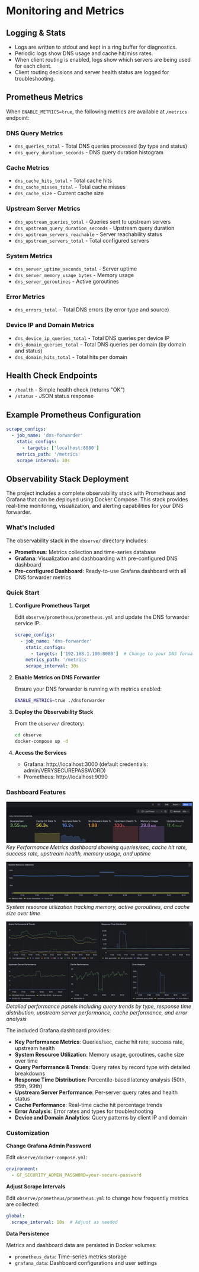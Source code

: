 # Monitoring and Metrics

## Logging & Stats
- Logs are written to stdout and kept in a ring buffer for diagnostics.
- Periodic logs show DNS usage and cache hit/miss rates.
- When client routing is enabled, logs show which servers are being used for each client.
- Client routing decisions and server health status are logged for troubleshooting.

## Prometheus Metrics
When `ENABLE_METRICS=true`, the following metrics are available at `/metrics` endpoint:

### DNS Query Metrics
- `dns_queries_total` - Total DNS queries processed (by type and status)
- `dns_query_duration_seconds` - DNS query duration histogram

### Cache Metrics
- `dns_cache_hits_total` - Total cache hits
- `dns_cache_misses_total` - Total cache misses
- `dns_cache_size` - Current cache size

### Upstream Server Metrics
- `dns_upstream_queries_total` - Queries sent to upstream servers
- `dns_upstream_query_duration_seconds` - Upstream query duration
- `dns_upstream_servers_reachable` - Server reachability status
- `dns_upstream_servers_total` - Total configured servers

### System Metrics
- `dns_server_uptime_seconds_total` - Server uptime
- `dns_server_memory_usage_bytes` - Memory usage
- `dns_server_goroutines` - Active goroutines

### Error Metrics
- `dns_errors_total` - Total DNS errors (by error type and source)

### Device IP and Domain Metrics
- `dns_device_ip_queries_total` - Total DNS queries per device IP
- `dns_domain_queries_total` - Total DNS queries per domain (by domain and status)
- `dns_domain_hits_total` - Total hits per domain

## Health Check Endpoints
- `/health` - Simple health check (returns "OK")
- `/status` - JSON status response

## Example Prometheus Configuration
```yaml
scrape_configs:
  - job_name: 'dns-forwarder'
    static_configs:
      - targets: ['localhost:8080']
    metrics_path: '/metrics'
    scrape_interval: 30s
```

## Observability Stack Deployment

The project includes a complete observability stack with Prometheus and Grafana that can be deployed using Docker Compose. This stack provides real-time monitoring, visualization, and alerting capabilities for your DNS forwarder.



### What's Included

The observability stack in the `observe/` directory includes:
- **Prometheus**: Metrics collection and time-series database
- **Grafana**: Visualization and dashboarding with pre-configured DNS dashboard
- **Pre-configured Dashboard**: Ready-to-use Grafana dashboard with all DNS forwarder metrics

### Quick Start

1. **Configure Prometheus Target**

   Edit `observe/prometheus/prometheus.yml` and update the DNS forwarder service IP:
   ```yaml
   scrape_configs:
     - job_name: 'dns-forwarder'
       static_configs:
         - targets: ['192.168.1.100:8080']  # Change to your DNS forwarder IP
       metrics_path: '/metrics'
       scrape_interval: 30s
   ```

2. **Enable Metrics on DNS Forwarder**

   Ensure your DNS forwarder is running with metrics enabled:
   ```bash
   ENABLE_METRICS=true ./dnsforwarder
   ```

3. **Deploy the Observability Stack**

   From the `observe/` directory:
   ```bash
   cd observe
   docker-compose up -d
   ```

4. **Access the Services**
   - Grafana: http://localhost:3000 (default credentials: admin/VERYSECUREPASSWORD)
   - Prometheus: http://localhost:9090

### Dashboard Features

![Grafana Key Performance Indicators](observability/image_1.png)
*Key Performance Metrics dashboard showing queries/sec, cache hit rate, success rate, upstream health, memory usage, and uptime*

![System Resource Utilization](observability/image_3.png)
*System resource utilization tracking memory, active goroutines, and cache size over time*

![Performance Analysis Panels](observability/image_2.png)
*Detailed performance panels including query trends by type, response time distribution, upstream server performance, cache performance, and error analysis*

The included Grafana dashboard provides:
- **Key Performance Metrics**: Queries/sec, cache hit rate, success rate, upstream health
- **System Resource Utilization**: Memory usage, goroutines, cache size over time
- **Query Performance & Trends**: Query rates by record type with detailed breakdowns
- **Response Time Distribution**: Percentile-based latency analysis (50th, 95th, 99th)
- **Upstream Server Performance**: Per-server query rates and health status
- **Cache Performance**: Real-time cache hit percentage trends
- **Error Analysis**: Error rates and types for troubleshooting
- **Device and Domain Analytics**: Query patterns by client IP and domain

### Customization

**Change Grafana Admin Password**

Edit `observe/docker-compose.yml`:
```yaml
environment:
  - GF_SECURITY_ADMIN_PASSWORD=your-secure-password
```

**Adjust Scrape Intervals**

Edit `observe/prometheus/prometheus.yml` to change how frequently metrics are collected:
```yaml
global:
  scrape_interval: 10s  # Adjust as needed
```

**Data Persistence**

Metrics and dashboard data are persisted in Docker volumes:
- `prometheus_data`: Time-series metrics storage
- `grafana_data`: Dashboard configurations and user settings

